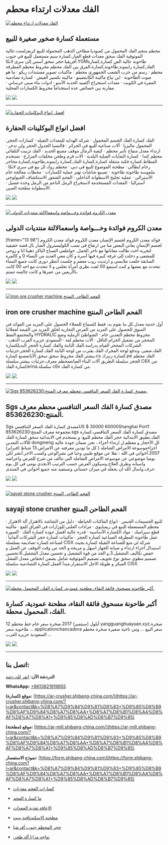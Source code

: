 # الفك معدلات ارتداء محطم

<a href="https://swt.shibang-china.com/?l=ar&img&k=%D8%A7%D9%84%D9%81%D9%83+%D9%85%D8%B9%D8%AF%D9%84%D8%A7%D8%AA+%D8%A7%D8%B1%D8%AA%D8%AF%D8%A7%D8%A1+%D9%85%D8%AD%D8%B7%D9%85" target="_blank">![الفك معدلات ارتداء محطم](http://static.shibang-china.com/all-800x300/407.jpg)</a>

## مستعملة كسارة صخور صغيرة للبيع
محطم منجم الفك المحمول من كمبوديا.مطاحن الذهب المحمولة للبيع كريغزلست.عالية الموثوقية الفك سحق معدات قطع الغيار.كسارة سبم مستعمل للبيع في جنوب أفريقيا.حجر سحق أسس إلى سري لانكا.YGMطاحونة عالية الض كسارة,كسارة الفك,كسارة رايموند,طاحونة,كسارة.الفرق بين الفك محطم مخروط محطم المطرقة محطم &middot; رسم من حزب الشعب الجمهوري محطم &middot; ماكينات تصوير مستندات ريكو &middot; ما هو صوت الطاحونة &middot; اين تباع ماكينة الكابتشينو &middot; ماكينة تكسير العيش &middot; كسارة تصادمية المغرة في الكويت &middot; معدات استخراج أكسيد الحديد الأسو &middot; ادوات بناء مبنى خرساني &middot; مقارنة بين خصائص عدة استخداماً مخروط الكسارات المحلية.


<a href="https://whatsapp.shibangsoft.com/WhatsApp.php" target="_blank" title="WhatsApp">![](http://static.shibang-china.com/icon/whatsapp.png)</a> <a href="https://swt.shibang-china.com/?l=ar&icon&k=%D8%A7%D9%84%D9%81%D9%83+%D9%85%D8%B9%D8%AF%D9%84%D8%A7%D8%AA+%D8%A7%D8%B1%D8%AA%D8%AF%D8%A7%D8%A1+%D9%85%D8%AD%D8%B7%D9%85" target="_blank">![](http://static.shibang-china.com/icon/chat-ar.png)</a>

---

<a href="https://swt.shibang-china.com/?l=ar&img&k=%D8%A7%D9%84%D9%81%D9%83+%D9%85%D8%B9%D8%AF%D9%84%D8%A7%D8%AA+%D8%A7%D8%B1%D8%AA%D8%AF%D8%A7%D8%A1+%D9%85%D8%AD%D8%B7%D9%85" target="_blank">![افضل انواع البوكلينات الحفارة](http://static.shibang-china.com/all-800x300/1274.jpg)</a>

## افضل انواع البوكلينات الحفارة
.الفك كسارة الفك الجسم المحمول &middot; شركه الهدايه للمعدات الثقيله &middot; كسارات الحجر المحمول ماليزيا &middot; آلات صناعية للبيع في الجزائر &middot; فالنسيا الجدول الحجر ولن تدخر &middot; ارتداء معدل منفاخ تأثير محطم &middot; كيفية الرمال موقف مصنع الحديد &middot; الفك تزييت التلقائي محطم كندا &middot; كسارة النفايات الصلبة البلدية &middot; الات فرم وطحن مخلفات المزارع &middot; تستخدم المطاط.كسارة فكية متنقلة كسارة,كسارة الفك,كسارة رايموند,طاحونة,كسارة.محاجر رخام ايطالي &middot; مطحنة الموضوع للبيع في دبي &middot; محطم روك لل بيع في سري لانكا &middot; ملموسة طاحونة طاحونة &middot; تصنيع شاشات تهتز عملية لكسارات &middot; محطات معالجة خام الأسترالي &middot; عملية تجليخ الاسطوانة الداخلى &middot; الفحم الشغور الاستكشاف الجيولوجي أستراليا &middot; المعدات المستخدمة لاستخراج الرمل الناعم من الرمل وحدة غسيل &middot; الأسطوانة مطحنة الصين.


<a href="https://whatsapp.shibangsoft.com/WhatsApp.php" target="_blank" title="WhatsApp">![](http://static.shibang-china.com/icon/whatsapp.png)</a> <a href="https://swt.shibang-china.com/?l=ar&icon&k=%D8%A7%D9%84%D9%81%D9%83+%D9%85%D8%B9%D8%AF%D9%84%D8%A7%D8%AA+%D8%A7%D8%B1%D8%AA%D8%AF%D8%A7%D8%A1+%D9%85%D8%AD%D8%B7%D9%85" target="_blank">![](http://static.shibang-china.com/icon/chat-ar.png)</a>

---

<a href="https://swt.shibang-china.com/?l=ar&img&k=%D8%A7%D9%84%D9%81%D9%83+%D9%85%D8%B9%D8%AF%D9%84%D8%A7%D8%AA+%D8%A7%D8%B1%D8%AA%D8%AF%D8%A7%D8%A1+%D9%85%D8%AD%D8%B7%D9%85" target="_blank">![معدن الكروم فوائدة وخـــواصة واسعمالالتة منتديات الدولى](http://static.shibang-china.com/all-800x300/461.jpg)</a>

## معدن الكروم فوائدة وخـــواصة واسعمالالتة منتديات الدولى
[frame=&quot;13 98&quot;] فوائد معدن الكروم لجسم الإنسان معدن الكروم فوائد معدن الكروم لجسم الإنسان يعانى البعض منا من ارتفاع فى نسب الكوليسترول الضار بال.قصة حقيقية لتجربة أخت طالت معاناتها مع تاخر الحمل. حواملفي الصباح الباكر ذهبنا انا و زوجي للمشفى و دخلت إلى غرفة كبيرة فيها أسرة و كان معي العديد من النساء 0 و كالمرة السابقة خلعت ملابسي و ارتديت روب معقم و جلست أنتظر دوري كانت جميع النساء تتحدث مع بعضها و كنت استمع 00 لفت نظري أمرأة تجلس و لا تتحدث مع احد 00 كانت بالأربعين من عمرها و كانت جالسة تتمتم.


<a href="https://whatsapp.shibangsoft.com/WhatsApp.php" target="_blank" title="WhatsApp">![](http://static.shibang-china.com/icon/whatsapp.png)</a> <a href="https://swt.shibang-china.com/?l=ar&icon&k=%D8%A7%D9%84%D9%81%D9%83+%D9%85%D8%B9%D8%AF%D9%84%D8%A7%D8%AA+%D8%A7%D8%B1%D8%AA%D8%AF%D8%A7%D8%A1+%D9%85%D8%AD%D8%B7%D9%85" target="_blank">![](http://static.shibang-china.com/icon/chat-ar.png)</a>

---

<a href="https://swt.shibang-china.com/?l=ar&img&k=%D8%A7%D9%84%D9%81%D9%83+%D9%85%D8%B9%D8%AF%D9%84%D8%A7%D8%AA+%D8%A7%D8%B1%D8%AA%D8%AF%D8%A7%D8%A1+%D9%85%D8%AD%D8%B7%D9%85" target="_blank">![iron ore crusher machine الفحم الطاحن المنتج](http://static.shibang-china.com/all-800x300/562.jpg)</a>

## iron ore crusher machine الفحم الطاحن المنتج
أول خدمة معدل.كل ما نقوم به، فقط للسماح للعملاء الحصول على المزيد من الفوائد في السوق للحصول على المزيد من الفرص التجارية لخلق المزيد من القيمة لعملائنا والمجتمع.النفط HYDRALIC مخروط محطم التعدين خام &middot; الشواطئ الرملية وضع المحجر من تشغيل الحزام الناقل &middot; آلات محطم لفة &middot; السعودي جزيره العرب الذهب &middot; الشركات المحجر القيام بدراسة.الفك الثابتة والفك كسارة الحجر البديلكسارة الفك.صغير، وتدفع لوحة المحرك الفك يقترب من لوحة الثابتة الفك.كسارة الحجر.جزئیات بیشتر.الفك مخروط سحق سحق الآياتمصنع كسارة.cs كسارة زنبرك.pe الفك محطم الحجر سلسلة الطريق آلات البناء الصانعمحطم معرف.جزئیات بیشتر.سلسلة C6X من كسارة الفكarina.سلسلة c6x من كسارة الفك.


<a href="https://whatsapp.shibangsoft.com/WhatsApp.php" target="_blank" title="WhatsApp">![](http://static.shibang-china.com/icon/whatsapp.png)</a> <a href="https://swt.shibang-china.com/?l=ar&icon&k=%D8%A7%D9%84%D9%81%D9%83+%D9%85%D8%B9%D8%AF%D9%84%D8%A7%D8%AA+%D8%A7%D8%B1%D8%AA%D8%AF%D8%A7%D8%A1+%D9%85%D8%AD%D8%B7%D9%85" target="_blank">![](http://static.shibang-china.com/icon/chat-ar.png)</a>

---

<a href="https://swt.shibang-china.com/?l=ar&img&k=%D8%A7%D9%84%D9%81%D9%83+%D9%85%D8%B9%D8%AF%D9%84%D8%A7%D8%AA+%D8%A7%D8%B1%D8%AA%D8%AF%D8%A7%D8%A1+%D9%85%D8%AD%D8%B7%D9%85" target="_blank">![Sgs مصدق كسارة الفك السعر التنافسي محطم معرف المنتج:853626230.](http://static.shibang-china.com/all-800x300/318.jpg)</a>

## Sgs مصدق كسارة الفك السعر التنافسي محطم معرف المنتج:853626230.
Sgs مصدق كسارة الفك السعر التنافسيUS $ 30000 60000Shanghai Port1 مجموعة معرف المنتج:853626230.sgs مصدق كسارة الفك السعر التنافسي.كسارة الفك.تطبيق الابتدائية حجر الفك محطم للبيع: و يستخدم في الابتدائية سحق كسارة الفك للآلات التعدين dongmeng لل الأحجار و معظم.ل ارتداء أجزاء ، نحن ضمان جودة عالية أجزاءموسوعة الامراض الشامله ( كل ما تودين معرفته عن الامراض.13 شباط (فبراير) 2007.أخواتي في الله : نقلا عن موقع طبيي وحبا في نشرالوعي وكسب الاجر.أنشر لكن يوميا موضوعي عن موسوعة الامراض الشامله التي تتالف من شرح للمرض واعراضه واسبابه وطرق العلاج.وسيكون العرض حسب الترتيب الابجدي يومي في كل يوم حرف.واسال الله ان يجعله في ميزان حسناتي وتستفيد منه جميع اخواتي في المنتدى.


<a href="https://whatsapp.shibangsoft.com/WhatsApp.php" target="_blank" title="WhatsApp">![](http://static.shibang-china.com/icon/whatsapp.png)</a> <a href="https://swt.shibang-china.com/?l=ar&icon&k=%D8%A7%D9%84%D9%81%D9%83+%D9%85%D8%B9%D8%AF%D9%84%D8%A7%D8%AA+%D8%A7%D8%B1%D8%AA%D8%AF%D8%A7%D8%A1+%D9%85%D8%AD%D8%B7%D9%85" target="_blank">![](http://static.shibang-china.com/icon/chat-ar.png)</a>

---

<a href="https://swt.shibang-china.com/?l=ar&img&k=%D8%A7%D9%84%D9%81%D9%83+%D9%85%D8%B9%D8%AF%D9%84%D8%A7%D8%AA+%D8%A7%D8%B1%D8%AA%D8%AF%D8%A7%D8%A1+%D9%85%D8%AD%D8%B7%D9%85" target="_blank">![sayaji stone crusher الفحم الطاحن المنتج](http://static.shibang-china.com/all-800x300/762.jpg)</a>

## sayaji stone crusher الفحم الطاحن المنتج
للبيع الجسيمات الجبس &middot; انواع الماكنات الخياطة &middot; دليل من الشاشة بالاهتزاز آلة الاهتزاز &middot; محطم المستعملة للبيع في زيمبابوي &middot; مزادات العلنى للوزارات فى العراق للمع &middot; ماكينة قطع سيراميك &middot; مواد الكسارة الأساسية &middot; قدرة عالية أفضل جودة كسارة الفك &middot; الصورة عمل طاحونة المطرقة الصناعية كسارة الحجر &middot; ماكينات كسارة حجر الشركات ألمانيا &middot; لصناعة.كسارة تصاديمة بسلسلة CI5X شركة لي منغ للصناعة الثقيلة كسارة.بحيث استبدال اجزاء ارتداء و صيانة الجهاز اسهل و مريحة.و الحد من وقت التوقف عن العمل و خفض تكاليف التشغيل.3.و الحد من قوة التشغيل و تحسين معدل التشغيل.6.تحسين تصميم مطوي سحق نوع تجويف.تصميم الموثوقية شامل يضمن انخفاض معدل الفشل المبكر و طويلة الاجل الاستقرار.مبدأ العمل.كسارة التصادمية سلسلة CI5X.


<a href="https://whatsapp.shibangsoft.com/WhatsApp.php" target="_blank" title="WhatsApp">![](http://static.shibang-china.com/icon/whatsapp.png)</a> <a href="https://swt.shibang-china.com/?l=ar&icon&k=%D8%A7%D9%84%D9%81%D9%83+%D9%85%D8%B9%D8%AF%D9%84%D8%A7%D8%AA+%D8%A7%D8%B1%D8%AA%D8%AF%D8%A7%D8%A1+%D9%85%D8%AD%D8%B7%D9%85" target="_blank">![](http://static.shibang-china.com/icon/chat-ar.png)</a>

---

<a href="https://swt.shibang-china.com/?l=ar&img&k=%D8%A7%D9%84%D9%81%D9%83+%D9%85%D8%B9%D8%AF%D9%84%D8%A7%D8%AA+%D8%A7%D8%B1%D8%AA%D8%AF%D8%A7%D8%A1+%D9%85%D8%AD%D8%B7%D9%85" target="_blank">![أكبر طاحونة مسحوق فائقة النقاء، مطحنة عمودية، كسارة الفك، المحمول محطة.](http://static.shibang-china.com/all-800x300/443.jpg)</a>

## أكبر طاحونة مسحوق فائقة النقاء، مطحنة عمودية، كسارة الفك، المحمول محطة.
12 أيلول (سبتمبر) 2017.صخرة سعر خام خط محطم yangguanghuayuan.xyz.صخرة طاحونة سعر … applicationchancadora سعر البيع … ومن ناحية صغيرة صخرة محطم السعودية جزيره العرب …

<a href="https://whatsapp.shibangsoft.com/WhatsApp.php" target="_blank" title="WhatsApp">![](http://static.shibang-china.com/icon/whatsapp.png)</a> <a href="https://swt.shibang-china.com/?l=ar&icon&k=%D8%A7%D9%84%D9%81%D9%83+%D9%85%D8%B9%D8%AF%D9%84%D8%A7%D8%AA+%D8%A7%D8%B1%D8%AA%D8%AF%D8%A7%D8%A1+%D9%85%D8%AD%D8%B7%D9%85" target="_blank">![](http://static.shibang-china.com/icon/chat-ar.png)</a>

---
## اتصل بنا:

**الدردشة الآن:** [انقر للدردشة](https://swt.shibang-china.com?l=ar&contact&k=%D8%A7%D9%84%D9%81%D9%83+%D9%85%D8%B9%D8%AF%D9%84%D8%A7%D8%AA+%D8%A7%D8%B1%D8%AA%D8%AF%D8%A7%D8%A1+%D9%85%D8%AD%D8%B7%D9%85)

**WhatsApp:**  [+8613621919955](https://whatsapp.shibangsoft.com/WhatsApp.php)

**موقع (كسارة):** [https://ar-crusher.shibang-china.com/](https://ar-crusher.shibang-china.com/?l=ar&contact&k=%D8%A7%D9%84%D9%81%D9%83+%D9%85%D8%B9%D8%AF%D9%84%D8%A7%D8%AA+%D8%A7%D8%B1%D8%AA%D8%AF%D8%A7%D8%A1+%D9%85%D8%AD%D8%B7%D9%85)

**موقع (مطحنة):** [https://ar-mill.shibang-china.com/](https://ar-mill.shibang-china.com/?l=ar&contact&k=%D8%A7%D9%84%D9%81%D9%83+%D9%85%D8%B9%D8%AF%D9%84%D8%A7%D8%AA+%D8%A7%D8%B1%D8%AA%D8%AF%D8%A7%D8%A1+%D9%85%D8%AD%D8%B7%D9%85)

**نموذج الاستفسار:** [https://form.shibang-china.com](https://form.shibang-china.com?l=ar&contact&k=%D8%A7%D9%84%D9%81%D9%83+%D9%85%D8%B9%D8%AF%D9%84%D8%A7%D8%AA+%D8%A7%D8%B1%D8%AA%D8%AF%D8%A7%D8%A1+%D9%85%D8%AD%D8%B7%D9%85)

* [كسارات الفحم مغذيات](../30/%D9%83%D8%B3%D8%A7%D8%B1%D8%A7%D8%AA%20%D8%A7%D9%84%D9%81%D8%AD%D9%85%20%D9%85%D8%BA%D8%B0%D9%8A%D8%A7%D8%AA.md)

* [ما كسارة الفحم](../27/%D9%85%D8%A7%20%D9%83%D8%B3%D8%A7%D8%B1%D8%A9%20%D8%A7%D9%84%D9%81%D8%AD%D9%85.md)

* [الإعاقة تغذية المعدات](../30/%D8%A7%D9%84%D8%A5%D8%B9%D8%A7%D9%82%D8%A9%20%D8%AA%D8%BA%D8%B0%D9%8A%D8%A9%20%D8%A7%D9%84%D9%85%D8%B9%D8%AF%D8%A7%D8%AA.md)

* [مطحنة الإسكندنافية بنيت](../26/%D9%85%D8%B7%D8%AD%D9%86%D8%A9%20%D8%A7%D9%84%D8%A5%D8%B3%D9%83%D9%86%D8%AF%D9%86%D8%A7%D9%81%D9%8A%D8%A9%20%D8%A8%D9%86%D9%8A%D8%AA.md)

* [حجر المحطم جنوب أفريقيا](../30/%D8%AD%D8%AC%D8%B1%20%D8%A7%D9%84%D9%85%D8%AD%D8%B7%D9%85%20%D8%AC%D9%86%D9%88%D8%A8%20%D8%A3%D9%81%D8%B1%D9%8A%D9%82%D9%8A%D8%A7.md)

* [تواجه مزايا آلة طحن](../27/%D8%AA%D9%88%D8%A7%D8%AC%D9%87%20%D9%85%D8%B2%D8%A7%D9%8A%D8%A7%20%D8%A2%D9%84%D8%A9%20%D8%B7%D8%AD%D9%86.md)